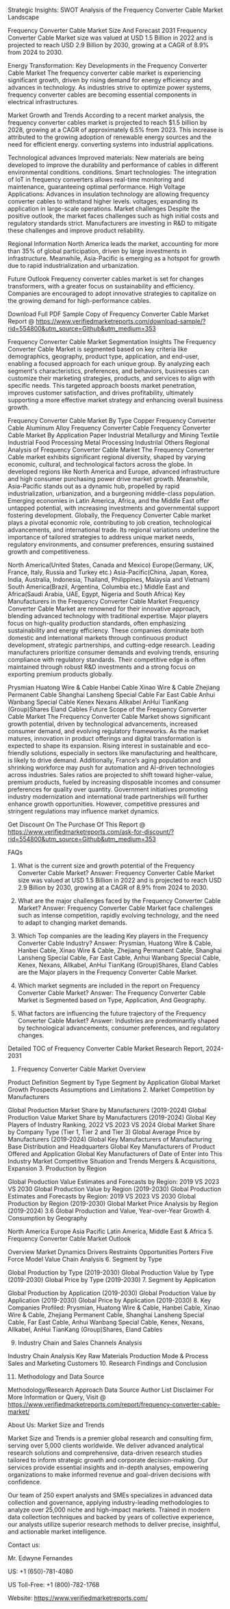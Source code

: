 Strategic Insights: SWOT Analysis of the Frequency Converter Cable Market Landscape


Frequency Converter Cable Market Size And Forecast 2031
Frequency Converter Cable Market size was valued at USD 1.5 Billion in 2022 and is projected to reach USD 2.9 Billion by 2030, growing at a CAGR of 8.9% from 2024 to 2030.

Energy Transformation: Key Developments in the Frequency Converter Cable Market
The frequency converter cable market is experiencing significant growth, driven by rising demand for energy efficiency and advances in technology. As industries strive to optimize power systems, frequency converter cables are becoming essential components in electrical infrastructures.

Market Growth and Trends
According to a recent market analysis, the frequency converter cables market is projected to reach $1.5 billion by 2028, growing at a CAGR of approximately 6.5% from 2023. This increase is attributed to the growing adoption of renewable energy sources and the need for efficient energy. converting systems into industrial applications.

Technological advances
Improved materials: New materials are being developed to improve the durability and performance of cables in different environmental conditions. conditions.
Smart technologies: The integration of IoT in frequency converters allows real-time monitoring and maintenance, guaranteeing optimal performance.
High Voltage Applications: Advances in insulation technology are allowing frequency converter cables to withstand higher levels. voltages, expanding its application in large-scale operations.
Market challenges
Despite the positive outlook, the market faces challenges such as high initial costs and regulatory standards strict. Manufacturers are investing in R&D to mitigate these challenges and improve product reliability.

Regional Information
North America leads the market, accounting for more than 35% of global participation, driven by large investments in infrastructure. Meanwhile, Asia-Pacific is emerging as a hotspot for growth due to rapid industrialization and urbanization.

Future Outlook
Frequency converter cables market is set for changes transformers, with a greater focus on sustainability and efficiency. Companies are encouraged to adopt innovative strategies to capitalize on the growing demand for high-performance cables.

Download Full PDF Sample Copy of Frequency Converter Cable Market Report @ https://www.verifiedmarketreports.com/download-sample/?rid=554800&utm_source=Github&utm_medium=353

Frequency Converter Cable Market Segmentation Insights
The Frequency Converter Cable Market is segmented based on key criteria like demographics, geography, product type, application, and end-user, enabling a focused approach for each unique group. By analyzing each segment's characteristics, preferences, and behaviors, businesses can customize their marketing strategies, products, and services to align with specific needs. This targeted approach boosts market penetration, improves customer satisfaction, and drives profitability, ultimately supporting a more effective market strategy and enhancing overall business growth.

Frequency Converter Cable Market By Type
Copper Frequency Converter Cable
Aluminum Alloy Frequency Converter Cable
Frequency Converter Cable Market By Application
Paper Industrial
Metallurgy and Mining
Textile Industrial
Food Processing
Metal Processing Industrilal
Others
Regional Analysis of Frequency Converter Cable Market
The Frequency Converter Cable market exhibits significant regional diversity, shaped by varying economic, cultural, and technological factors across the globe. In developed regions like North America and Europe, advanced infrastructure and high consumer purchasing power drive market growth. Meanwhile, Asia-Pacific stands out as a dynamic hub, propelled by rapid industrialization, urbanization, and a burgeoning middle-class population. Emerging economies in Latin America, Africa, and the Middle East offer untapped potential, with increasing investments and governmental support fostering development. Globally, the Frequency Converter Cable market plays a pivotal economic role, contributing to job creation, technological advancements, and international trade. Its regional variations underline the importance of tailored strategies to address unique market needs, regulatory environments, and consumer preferences, ensuring sustained growth and competitiveness.

North America(United States, Canada and Mexico)
Europe(Germany, UK, France, Italy, Russia and Turkey etc.)
Asia-Pacific(China, Japan, Korea, India, Australia, Indonesia, Thailand, Philippines, Malaysia and Vietnam)
South America(Brazil, Argentina, Columbia etc.)
Middle East and Africa(Saudi Arabia, UAE, Egypt, Nigeria and South Africa)
Key Manufacturers in the Frequency Converter Cable Market
Frequency Converter Cable Market are renowned for their innovative approach, blending advanced technology with traditional expertise. Major players focus on high-quality production standards, often emphasizing sustainability and energy efficiency. These companies dominate both domestic and international markets through continuous product development, strategic partnerships, and cutting-edge research. Leading manufacturers prioritize consumer demands and evolving trends, ensuring compliance with regulatory standards. Their competitive edge is often maintained through robust R&D investments and a strong focus on exporting premium products globally.

Prysmian
Huatong Wire & Cable
Hanbei Cable
Xinao Wire & Cable
Zhejiang Permanent Cable
Shanghai Lansheng Special Cable
Far East Cable
Anhui Wanbang Special Cable
Kenex
Nexans
Allkabel
AnHui TianKang (Group)Shares
Eland Cables
Future Scope of the Frequency Converter Cable Market
The Frequency Converter Cable Market shows significant growth potential, driven by technological advancements, increased consumer demand, and evolving regulatory frameworks. As the market matures, innovation in product offerings and digital transformation is expected to shape its expansion. Rising interest in sustainable and eco-friendly solutions, especially in sectors like manufacturing and healthcare, is likely to drive demand. Additionally, France’s aging population and shrinking workforce may push for automation and AI-driven technologies across industries. Sales ratios are projected to shift toward higher-value, premium products, fueled by increasing disposable incomes and consumer preferences for quality over quantity. Government initiatives promoting industry modernization and international trade partnerships will further enhance growth opportunities. However, competitive pressures and stringent regulations may influence market dynamics.

Get Discount On The Purchase Of This Report @ https://www.verifiedmarketreports.com/ask-for-discount/?rid=554800&utm_source=Github&utm_medium=353

FAQs
1. What is the current size and growth potential of the Frequency Converter Cable Market?
Answer: Frequency Converter Cable Market size was valued at USD 1.5 Billion in 2022 and is projected to reach USD 2.9 Billion by 2030, growing at a CAGR of 8.9% from 2024 to 2030.

2. What are the major challenges faced by the Frequency Converter Cable Market?
Answer: Frequency Converter Cable Market face challenges such as intense competition, rapidly evolving technology, and the need to adapt to changing market demands.

3. Which Top companies are the leading Key players in the Frequency Converter Cable Industry?
Answer: Prysmian, Huatong Wire & Cable, Hanbei Cable, Xinao Wire & Cable, Zhejiang Permanent Cable, Shanghai Lansheng Special Cable, Far East Cable, Anhui Wanbang Special Cable, Kenex, Nexans, Allkabel, AnHui TianKang (Group)Shares, Eland Cables are the Major players in the Frequency Converter Cable Market.

4. Which market segments are included in the report on Frequency Converter Cable Market?
Answer: The Frequency Converter Cable Market is Segmented based on Type, Application, And Geography.

5. What factors are influencing the future trajectory of the Frequency Converter Cable Market?
Answer: Industries are predominantly shaped by technological advancements, consumer preferences, and regulatory changes.

Detailed TOC of Frequency Converter Cable Market Research Report, 2024-2031
1. Frequency Converter Cable Market Overview

Product Definition
Segment by Type
Segment by Application
Global Market Growth Prospects
Assumptions and Limitations
2. Market Competition by Manufacturers

Global Production Market Share by Manufacturers (2019-2024)
Global Production Value Market Share by Manufacturers (2019-2024)
Global Key Players of Industry Ranking, 2022 VS 2023 VS 2024
Global Market Share by Company Type (Tier 1, Tier 2 and Tier 3)
Global Average Price by Manufacturers (2019-2024)
Global Key Manufacturers of Manufacturing Base Distribution and Headquarters
Global Key Manufacturers of Product Offered and Application
Global Key Manufacturers of Date of Enter into This Industry
Market Competitive Situation and Trends
Mergers & Acquisitions, Expansion
3. Production by Region

Global Production Value Estimates and Forecasts by Region: 2019 VS 2023 VS 2030
Global Production Value by Region (2019-2030)
Global Production Estimates and Forecasts by Region: 2019 VS 2023 VS 2030
Global Production by Region (2019-2030)
Global Market Price Analysis by Region (2019-2024) 3.6 Global Production and Value, Year-over-Year Growth
4. Consumption by Geography

North America
Europe
Asia Pacific
Latin America, Middle East & Africa
5. Frequency Converter Cable Market Outlook

Overview
Market Dynamics
Drivers
Restraints
Opportunities
Porters Five Force Model
Value Chain Analysis 
6. Segment by Type

Global Production by Type (2019-2030)
Global Production Value by Type (2019-2030)
Global Price by Type (2019-2030)
7. Segment by Application

Global Production by Application (2019-2030)
Global Production Value by Application (2019-2030)
Global Price by Application (2019-2030)
8. Key Companies Profiled: Prysmian, Huatong Wire & Cable, Hanbei Cable, Xinao Wire & Cable, Zhejiang Permanent Cable, Shanghai Lansheng Special Cable, Far East Cable, Anhui Wanbang Special Cable, Kenex, Nexans, Allkabel, AnHui TianKang (Group)Shares, Eland Cables

9. Industry Chain and Sales Channels Analysis

Industry Chain Analysis
Key Raw Materials
Production Mode & Process
Sales and Marketing
Customers
10. Research Findings and Conclusion

11. Methodology and Data Source

Methodology/Research Approach
Data Source
Author List
Disclaimer
For More Information or Query, Visit @ https://www.verifiedmarketreports.com/report/frequency-converter-cable-market/

About Us: Market Size and Trends

Market Size and Trends is a premier global research and consulting firm, serving over 5,000 clients worldwide. We deliver advanced analytical research solutions and comprehensive, data-driven research studies tailored to inform strategic growth and corporate decision-making. Our services provide essential insights and in-depth analyses, empowering organizations to make informed revenue and goal-driven decisions with confidence.

Our team of 250 expert analysts and SMEs specializes in advanced data collection and governance, applying industry-leading methodologies to analyze over 25,000 niche and high-impact markets. Trained in modern data collection techniques and backed by years of collective experience, our analysts utilize superior research methods to deliver precise, insightful, and actionable market intelligence.

Contact us:

Mr. Edwyne Fernandes

US: +1 (650)-781-4080

US Toll-Free: +1 (800)-782-1768

Website: https://www.verifiedmarketreports.com/
